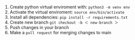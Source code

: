 1. Create python virtual enviroment with: `python3 -m venv env`
2. Activate the virtual enviroment: `source env/bin/activate`
3. Install all dependencies: `pip install -r requirements.txt`
4. Create new branch `git checkout -b ＜ new-branch ＞`
5. Push changes in your branch
6. Make a `pull request` for merging changes to main
